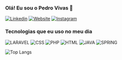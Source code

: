 ### Olá! Eu sou o Pedro Vivas 👋

[![Linkedin](https://img.shields.io/badge/LinkedIn-0077B5?style=for-the-badge&logo=linkedin&logoColor=white)](https://www.linkedin.com/in/pedrobvivas)
[![Website](https://img.shields.io/badge/website-000000?style=for-the-badge&logo=About.me&logoColor=white)](https://pedrobvivas.site/)
[![Instagram](https://img.shields.io/badge/Instagram-E4405F?style=for-the-badge&logo=instagram&logoColor=white)](https://www.instagram.com/pedro.barrosvivas/)

### Tecnologias que eu uso no meu dia
![LARAVEL](https://img.shields.io/badge/Laravel-FF2D20?style=for-the-badge&logo=laravel&logoColor=white)
![CSS](https://img.shields.io/badge/CSS-239120?&style=for-the-badge&logo=css3&logoColor=white)
![PHP](https://img.shields.io/badge/PHP-777BB4?style=for-the-badge&logo=php&logoColor=white)
![HTML](https://img.shields.io/badge/HTML-239120?style=for-the-badge&logo=html5&logoColor=white)
![JAVA](https://img.shields.io/badge/Java-ED8B00?style=for-the-badge&logo=openjdk&logoColor=white)
![SPRING](https://img.shields.io/badge/Spring-6DB33F?style=for-the-badge&logo=spring&logoColor=white)

![Top Langs](https://github-readme-stats.vercel.app/api/top-langs/?username=pedrobvivas&langs_count=8)
